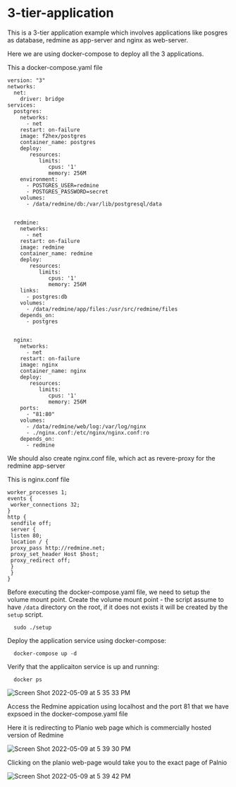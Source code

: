 # 3-tier-application
This is a 3-tier application example which involves applications like posgres as database, redmine as app-server and nginx as web-server.

Here we are using docker-compose to deploy all the 3 applications.

This a docker-compose.yaml file

```
version: "3"
networks:
  net:
    driver: bridge  
services:  
  postgres:
    networks:
      - net
    restart: on-failure
    image: f2hex/postgres
    container_name: postgres
    deploy:
       resources:
          limits:
             cpus: '1'
             memory: 256M
    environment:
      - POSTGRES_USER=redmine
      - POSTGRES_PASSWORD=secret
    volumes:
      - /data/redmine/db:/var/lib/postgresql/data
   

  redmine:
    networks:
      - net
    restart: on-failure
    image: redmine
    container_name: redmine
    deploy:
       resources:
          limits:
             cpus: '1'
             memory: 256M
    links:
      - postgres:db
    volumes:
      - /data/redmine/app/files:/usr/src/redmine/files
    depends_on:
      - postgres 
    

  nginx:
    networks:
      - net
    restart: on-failure
    image: nginx
    container_name: nginx
    deploy:
       resources:
          limits:
             cpus: '1'
             memory: 256M
    ports:
      - "81:80"
    volumes:
      - /data/redmine/web/log:/var/log/nginx
      - ./nginx.conf:/etc/nginx/nginx.conf:ro 
    depends_on:
      - redmine
```
We should also create nginx.conf file, which act as revere-proxy for the redmine app-server

This is nginx.conf file

```
worker_processes 1;
events {
 worker_connections 32;
}
http {
 sendfile off;
 server {
 listen 80;
 location / {
 proxy_pass http://redmine.net;
 proxy_set_header Host $host;
 proxy_redirect off;
 }
 }
}
```

Before executing the docker-compose.yaml file, we need to setup the volume mount point.
Create the volume mount point - the script assume to have `/data` directory on the root, if it does not exists it will be created by the `setup` script.
```
  sudo ./setup
```

Deploy the application service using docker-compose:
```
  docker-compose up -d
```

Verify that the applicaiton service is up and running:
```
  docker ps
```
![Screen Shot 2022-05-09 at 5 35 33 PM](https://user-images.githubusercontent.com/35251635/167407093-bc4c030c-57aa-453b-8563-7b89777d9bbd.png)


Access the Redmine appication using localhost and the port 81 that we have expsoed in the docker-compose.yaml file

Here it is redirecting to Planio web page which is commercially hosted version of Redmine

![Screen Shot 2022-05-09 at 5 39 30 PM](https://user-images.githubusercontent.com/35251635/167407205-d53a0e4e-49ab-4f6a-a53e-3d4180a6840d.png)

Clicking on the planio web-page would take you to the exact page of Palnio

![Screen Shot 2022-05-09 at 5 39 42 PM](https://user-images.githubusercontent.com/35251635/167407241-1ec6ab11-dc72-4d36-9b33-6609175ddebe.png)




